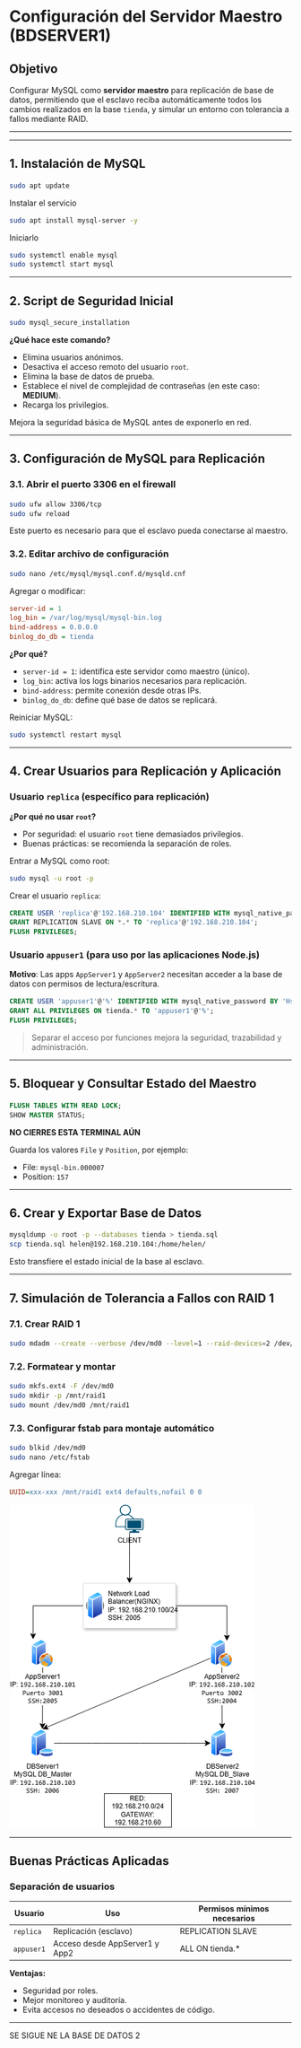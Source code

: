 #  Configuración del Servidor Maestro (BDSERVER1)

##  Objetivo

Configurar MySQL como **servidor maestro** para replicación de base de datos, permitiendo que el esclavo reciba automáticamente todos los cambios realizados en la base `tienda`, y simular un entorno con tolerancia a fallos mediante RAID.

---
---

## 1. Instalación de MySQL

```bash
sudo apt update
```

Instalar el servicio
```bash
sudo apt install mysql-server -y
```
Iniciarlo
```bash
sudo systemctl enable mysql
sudo systemctl start mysql
```
---

## 2. Script de Seguridad Inicial

```bash
sudo mysql_secure_installation
```

**¿Qué hace este comando?**

* Elimina usuarios anónimos.
* Desactiva el acceso remoto del usuario `root`.
* Elimina la base de datos de prueba.
* Establece el nivel de complejidad de contraseñas (en este caso: **MEDIUM**).
* Recarga los privilegios.

 Mejora la seguridad básica de MySQL antes de exponerlo en red.

---

## 3. Configuración de MySQL para Replicación

### 3.1. Abrir el puerto 3306 en el firewall

```bash
sudo ufw allow 3306/tcp
sudo ufw reload
```

Este puerto es necesario para que el esclavo pueda conectarse al maestro.

### 3.2. Editar archivo de configuración

```bash
sudo nano /etc/mysql/mysql.conf.d/mysqld.cnf
```

Agregar o modificar:

```ini
server-id = 1
log_bin = /var/log/mysql/mysql-bin.log
bind-address = 0.0.0.0
binlog_do_db = tienda
```

**¿Por qué?**

* `server-id = 1`: identifica este servidor como maestro (único).
* `log_bin`: activa los logs binarios necesarios para replicación.
* `bind-address`: permite conexión desde otras IPs.
* `binlog_do_db`: define qué base de datos se replicará.

Reiniciar MySQL:

```bash
sudo systemctl restart mysql
```

---

## 4. Crear Usuarios para Replicación y Aplicación

###  Usuario `replica` (específico para replicación)

**¿Por qué no usar `root`?**

* Por seguridad: el usuario `root` tiene demasiados privilegios.
* Buenas prácticas: se recomienda la separación de roles.

Entrar a MySQL como root:

```bash
sudo mysql -u root -p
```

Crear el usuario `replica`:

```sql
CREATE USER 'replica'@'192.168.210.104' IDENTIFIED WITH mysql_native_password BY 'Hsis_313';
GRANT REPLICATION SLAVE ON *.* TO 'replica'@'192.168.210.104';
FLUSH PRIVILEGES;
```

###  Usuario `appuser1` (para uso por las aplicaciones Node.js)

**Motivo**: Las apps `AppServer1` y `AppServer2` necesitan acceder a la base de datos con permisos de lectura/escritura.

```sql
CREATE USER 'appuser1'@'%' IDENTIFIED WITH mysql_native_password BY 'Hsis_313';
GRANT ALL PRIVILEGES ON tienda.* TO 'appuser1'@'%';
FLUSH PRIVILEGES;
```

> Separar el acceso por funciones mejora la seguridad, trazabilidad y administración.

---

## 5. Bloquear y Consultar Estado del Maestro

```sql
FLUSH TABLES WITH READ LOCK;
SHOW MASTER STATUS;
```

 **NO CIERRES ESTA TERMINAL AÚN**

Guarda los valores `File` y `Position`, por ejemplo:

* File: `mysql-bin.000007`
* Position: `157`

---

## 6. Crear y Exportar Base de Datos

```bash
mysqldump -u root -p --databases tienda > tienda.sql
scp tienda.sql helen@192.168.210.104:/home/helen/
```

Esto transfiere el estado inicial de la base al esclavo.

---

## 7. Simulación de Tolerancia a Fallos con RAID 1

### 7.1. Crear RAID 1

```bash
sudo mdadm --create --verbose /dev/md0 --level=1 --raid-devices=2 /dev/sdb /dev/sdc
```

### 7.2. Formatear y montar

```bash
sudo mkfs.ext4 -F /dev/md0
sudo mkdir -p /mnt/raid1
sudo mount /dev/md0 /mnt/raid1
```

### 7.3. Configurar fstab para montaje automático

```bash
sudo blkid /dev/md0
sudo nano /etc/fstab
```

Agregar línea:

```ini
UUID=xxx-xxx /mnt/raid1 ext4 defaults,nofail 0 0
```

![Diagrama de Arquitectura](img/Diagrama_arquitectura.png)


---

##  Buenas Prácticas Aplicadas

###  Separación de usuarios

| Usuario    | Uso                            | Permisos mínimos necesarios |
| ---------- | ------------------------------ | --------------------------- |
| `replica`  | Replicación (esclavo)          | REPLICATION SLAVE           |
| `appuser1` | Acceso desde AppServer1 y App2 | ALL ON tienda.\*            |

**Ventajas:**

* Seguridad por roles.
* Mejor monitoreo y auditoría.
* Evita accesos no deseados o accidentes de código.

---
SE SIGUE NE LA BASE DE DATOS 2




